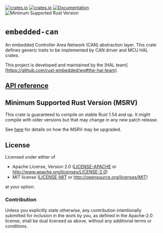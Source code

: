 [![crates.io](https://img.shields.io/crates/d/embedded-can.svg)](https://crates.io/crates/embedded-can)
[![crates.io](https://img.shields.io/crates/v/embedded-can.svg)](https://crates.io/crates/embedded-can)
[![Documentation](https://docs.rs/embedded-can/badge.svg)](https://docs.rs/embedded-can)
![Minimum Supported Rust Version](https://img.shields.io/badge/rustc-1.54+-blue.svg)

# `embedded-can`

An embedded Controller Area Network (CAN) abstraction layer. This crate defines generic traits to be implemented by CAN driver and MCU HAL crates.

This project is developed and maintained by the [HAL team][https://github.com/rust-embedded/wg#the-hal-team].

## [API reference]

[API reference]: https://docs.rs/embedded-can

## Minimum Supported Rust Version (MSRV)

This crate is guaranteed to compile on stable Rust 1.54 and up. It *might*
compile with older versions but that may change in any new patch release.

See [here](docs/msrv.md) for details on how the MSRV may be upgraded.

## License

Licensed under either of

- Apache License, Version 2.0 ([LICENSE-APACHE](LICENSE-APACHE) or
  http://www.apache.org/licenses/LICENSE-2.0)
- MIT license ([LICENSE-MIT](LICENSE-MIT) or http://opensource.org/licenses/MIT)

at your option.

### Contribution

Unless you explicitly state otherwise, any contribution intentionally submitted
for inclusion in the work by you, as defined in the Apache-2.0 license, shall be
dual licensed as above, without any additional terms or conditions.
